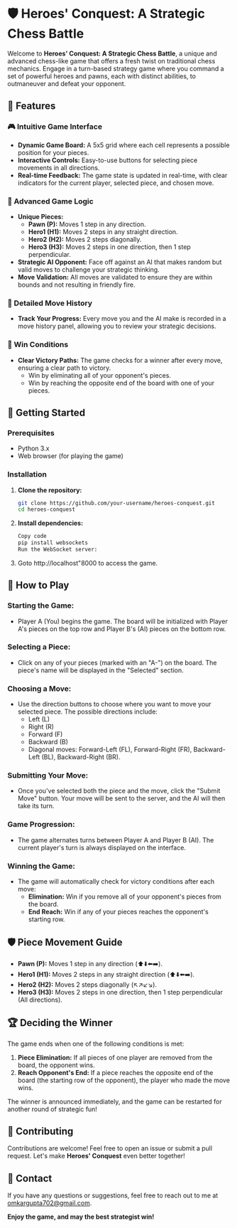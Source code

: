 # 🛡️ Heroes' Conquest: A Strategic Chess Battle

Welcome to **Heroes' Conquest: A Strategic Chess Battle**, a unique and advanced chess-like game that offers a fresh twist on traditional chess mechanics. Engage in a turn-based strategy game where you command a set of powerful heroes and pawns, each with distinct abilities, to outmaneuver and defeat your opponent.

## 🌟 Features

### 🎮 Intuitive Game Interface
- **Dynamic Game Board:** A 5x5 grid where each cell represents a possible position for your pieces.
- **Interactive Controls:** Easy-to-use buttons for selecting piece movements in all directions.
- **Real-time Feedback:** The game state is updated in real-time, with clear indicators for the current player, selected piece, and chosen move.

### 🧠 Advanced Game Logic
- **Unique Pieces:**
  - **Pawn (P):** Moves 1 step in any direction.
  - **Hero1 (H1):** Moves 2 steps in any straight direction.
  - **Hero2 (H2):** Moves 2 steps diagonally.
  - **Hero3 (H3):** Moves 2 steps in one direction, then 1 step perpendicular.
- **Strategic AI Opponent:** Face off against an AI that makes random but valid moves to challenge your strategic thinking.
- **Move Validation:** All moves are validated to ensure they are within bounds and not resulting in friendly fire.

### 📜 Detailed Move History
- **Track Your Progress:** Every move you and the AI make is recorded in a move history panel, allowing you to review your strategic decisions.

### 🥇 Win Conditions
- **Clear Victory Paths:** The game checks for a winner after every move, ensuring a clear path to victory.
  - Win by eliminating all of your opponent's pieces.
  - Win by reaching the opposite end of the board with one of your pieces.

## 🚀 Getting Started

### Prerequisites
- Python 3.x
- Web browser (for playing the game)

### Installation

1. **Clone the repository:**
   ```bash
   git clone https://github.com/your-username/heroes-conquest.git
   cd heroes-conquest
   ```
2. **Install dependencies:**
   ```bash
   Copy code
   pip install websockets
   Run the WebSocket server:
   ```
3. Goto http://localhost"8000 to access the game.

## 📖 How to Play

### Starting the Game:
- Player A (You) begins the game. The board will be initialized with Player A's pieces on the top row and Player B's (AI) pieces on the bottom row.

### Selecting a Piece:
- Click on any of your pieces (marked with an "A-") on the board. The piece's name will be displayed in the "Selected" section.

### Choosing a Move:
- Use the direction buttons to choose where you want to move your selected piece. The possible directions include:
  - Left (L)
  - Right (R)
  - Forward (F)
  - Backward (B)
  - Diagonal moves: Forward-Left (FL), Forward-Right (FR), Backward-Left (BL), Backward-Right (BR).

### Submitting Your Move:
- Once you've selected both the piece and the move, click the "Submit Move" button. Your move will be sent to the server, and the AI will then take its turn.

### Game Progression:
- The game alternates turns between Player A and Player B (AI). The current player's turn is always displayed on the interface.

### Winning the Game:
- The game will automatically check for victory conditions after each move:
  - **Elimination:** Win if you remove all of your opponent's pieces from the board.
  - **End Reach:** Win if any of your pieces reaches the opponent's starting row.

## 🛡️ Piece Movement Guide
- **Pawn (P):** Moves 1 step in any direction (⬆️⬇️⬅️➡️).
- **Hero1 (H1):** Moves 2 steps in any straight direction (⬆️⬇️⬅️➡️).
- **Hero2 (H2):** Moves 2 steps diagonally (↖️↗️↙️↘️).
- **Hero3 (H3):** Moves 2 steps in one direction, then 1 step perpendicular (All directions).

## 🏆 Deciding the Winner
The game ends when one of the following conditions is met:

1. **Piece Elimination:** If all pieces of one player are removed from the board, the opponent wins.
2. **Reach Opponent's End:** If a piece reaches the opposite end of the board (the starting row of the opponent), the player who made the move wins.

The winner is announced immediately, and the game can be restarted for another round of strategic fun!

## 👥 Contributing
Contributions are welcome! Feel free to open an issue or submit a pull request. Let's make **Heroes' Conquest** even better together!

## 📧 Contact
If you have any questions or suggestions, feel free to reach out to me at [omkargupta702@gmail.com](mailto:omkargupta702@gmail.com).

**Enjoy the game, and may the best strategist win!**


